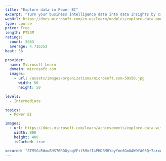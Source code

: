 ```yaml
---
title: "Explore data in Power BI"
excerpt: "Turn your business intelligence data into data insights by creating and configuring Power BI dashboards."
webUrl: https://docs.microsoft.com/en-us/learn/modules/explore-data-power-bi/
type: course
price: Free
length: PT53M
ratings:
  count: 3663
  average: 4.716353
heat: 56

provider:
  name: Microsoft Learn
  domain: microsoft.com
  images:
    - url: /assets/images/organizations/microsoft.com-50x50.jpg
      width: 50
      height: 50

levels:
  - Intermediate

topics:
  - Power BI

images:
  - url: https://docs.microsoft.com/learn/achievements/explore-data-with-power-bi-desktop-social.png
    width: 800
    height: 400
    isCached: true

secured: "8TMVGo5WxuBHS76RDOybqVFit5MmfI4PHDBMHYoyYmn6GmUAW9YA03Q+7arxwAjyRvzAnaUCJtnD6G8LPr6IrTS5/Tkdv3LP1IhnxinazOliqzazmRBUjFrWzKmBpi4Ty4Q6k/5Q13DEIy+QMdeBXJgOEXzq8Nw3nBl6Fujz4MNgs7QByIe0zzIjPWXlJAaQbyI7IT9YJfvZP+Fk7iI7+3g5ZStedmP8OeU1P6xM223AvLZEmg0OZ03IVaJcL4NDX/ZZ7GE+onELZEbqH0Cng97AXOCv7/Dcbb8o/MYYxLiyGIN/kbkKTquCRC5R/K8RdOvrdc4+7bpJ8/wAtnEJs6Q30pYhMdt0s2JrW8wjVtnGbPVRGd0iWUkaApxbhMIVxoHc0pVSYyWMs+iQZ+OHE6uZ0Mm8MtNYS7h4lDQPwH8=;PYAGlSkHu2DQCwkPeLFwgQ=="
---
```


